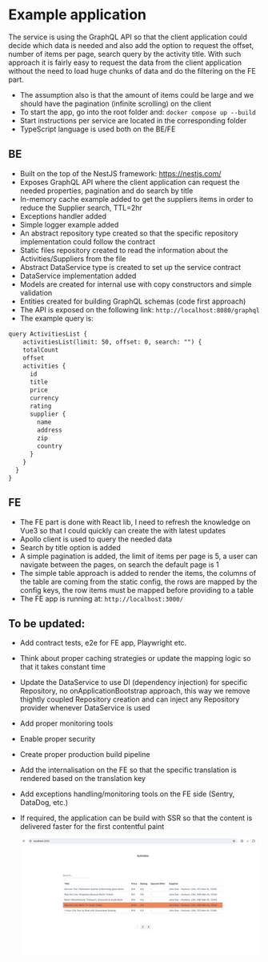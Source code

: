 # Example application

The service is using the GraphQL API so that the client application could decide which data is needed and also
add the option to request the offset, number of items per page, search query by the activity title.
With such approach it is fairly easy to request the data from the client application without the need to load huge chunks of
data and do the filtering on the FE part.

- The assumption also is that the amount of items could be large and we should have the pagination (infinite scrolling) on the client
- To start the app, go into the root folder and: `docker compose up --build`
- Start instructions per service are located in the corresponding folder
- TypeScript language is used both on the BE/FE



## BE
- Built on the top of the NestJS framework: https://nestjs.com/
- Exposes GraphQL API where the client application can request the needed properties, pagination and do search by title
- In-memory cache example added to get the suppliers items in order to reduce the Supplier search, TTL=2hr
- Exceptions handler added
- Simple logger example added
- An abstract repository type created so that the specific repository implementation could follow the contract
- Static files repository created to read the information about the Activities/Suppliers from the file
- Abstract DataService type is created to set up the service contract
- DataService implementation added
- Models are created for internal use with copy constructors and simple validation
- Entities created for building GraphQL schemas (code first approach)
- The API is exposed on the following link: `http://localhost:8080/graphql`
- The example query is:
```
query ActivitiesList {
    activitiesList(limit: 50, offset: 0, search: "") {
    totalCount
    offset
    activities {
      id
      title
      price
      currency
      rating
      supplier {
        name
        address
        zip
        country
      }
    }
  }
}
```


## FE
- The FE part is done with React lib, I need to refresh the knowledge on Vue3 so that I could quickly can create the with latest updates
- Apollo client is used to query the needed data
- Search by title option is added
- A simple pagination is added, the limit of items per page is 5, a user can navigate between the pages, on search the default page is 1
- The simple table approach is added to render the items, the columns of the table are coming from the static config, the rows are mapped
by the config keys, the row items must be mapped before providing to a table
- The FE app is running at: `http://localhost:3000/`



## To be updated:
- Add contract tests, e2e for FE app, Playwright etc.
- Think about proper caching strategies or update the mapping logic so that it takes constant time
- Update the DataService to use DI (dependency injection) for specific Repository, no onApplicationBootstrap approach,
this way we remove thightly coupled Repository creation and can inject any Repository provider whenever DataService is used
- Add proper monitoring tools
- Enable proper security
- Create proper production build pipeline
- Add the internalisation on the FE so that the specific translation is rendered based on the translation key
- Add exceptions handling/monitoring tools on the FE side (Sentry, DataDog, etc.)
- If required, the application can be build with SSR so that the content is delivered faster for the first contentful paint

  ![Example UI](ui-exmple.png)
